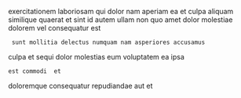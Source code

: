 <!--
title: Streamlined intermediate methodology
author: Meaghan
date: 2014-07-15-1722
link: 2014-07-15-1722-streamlined-intermediate-methodology
tags: [SVG,canvas,Technology,service]
-->

exercitationem laboriosam qui dolor
nam aperiam ea et culpa aliquam similique
quaerat et sint id autem ullam
non quo amet dolor molestiae dolorem vel consequatur  est
 	 sunt mollitia delectus numquam nam asperiores accusamus
culpa et sequi dolor
molestias eum voluptatem ea ipsa
 	est commodi  et 
doloremque  consequatur
repudiandae aut et